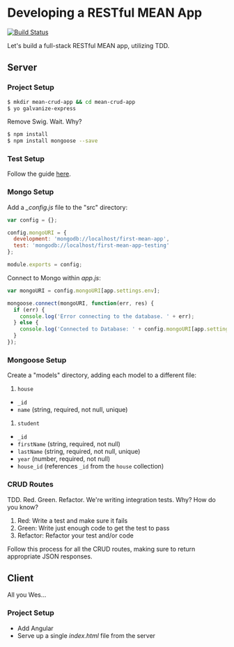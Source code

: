 # Developing a RESTful MEAN App

[![Build Status](https://travis-ci.org/millsmcilroy/MEAN-Angular-App.svg?branch=master)](https://travis-ci.org/millsmcilroy/MEAN-Angular-App)

Let's build a full-stack RESTful MEAN app, utilizing TDD.

## Server

### Project Setup

```sh
$ mkdir mean-crud-app && cd mean-crud-app
$ yo galvanize-express
```

Remove Swig. Wait. Why?

```sh
$ npm install
$ npm install mongoose --save
```

### Test Setup

Follow the guide [here](https://github.com/gSchool/g19-course-curriculum/tree/master/week15/15_lectures/writing-da-tests).

### Mongo Setup

Add a *_config.js* file to the "src" directory:

```javascript
var config = {};

config.mongoURI = {
  development: 'mongodb://localhost/first-mean-app',
  test: 'mongodb://localhost/first-mean-app-testing'
};

module.exports = config;
```

Connect to Mongo within *app.js*:

```javascript
var mongoURI = config.mongoURI[app.settings.env];

mongoose.connect(mongoURI, function(err, res) {
  if (err) {
    console.log('Error connecting to the database. ' + err);
  } else {
    console.log('Connected to Database: ' + config.mongoURI[app.settings.env]);
  }
});
```

### Mongoose Setup

Create a "models" directory, adding each model to a different file:

1. `house`
  - `_id`
  - `name` (string, required, not null, unique)
1. `student`
  - `_id`
  - `firstName` (string, required, not null)
  - `lastName` (string, required, not null, unique)
  - `year` (number, required, not null)
  - `house_id` (references `_id` from the `house` collection)

### CRUD Routes

TDD. Red. Green. Refactor. We're writing integration tests. Why? How do you know?

1. Red: Write a test and make sure it fails
1. Green: Write just enough code to get the test to pass
1. Refactor: Refactor your test and/or code

Follow this process for all the CRUD routes, making sure to return appropriate JSON responses.

## Client

All you Wes...

### Project Setup

- Add Angular
- Serve up a single *index.html* file from the server

